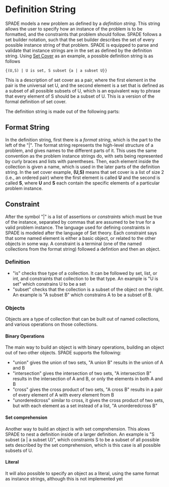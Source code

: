 # Definition String
SPADE models a new problem as defined by a *definition string*. This string allows the user to specify how an instance of the problem is to be formatted, and the constraints that problem should follow. SPADE follows a set builder notation, such that the set builder describes the set of every possible instance string of that problem. SPADE is equipped to parse and validate that instance strings are in the set as defined by the definition string. Using [Set Cover](https://en.wikipedia.org/wiki/Set_cover_problem) as an example, a possible definition string is as follows
```
{(U,S) | U is set, S subset {a | a subset U}}
```
This is a description of set cover as a pair, where the first element in the pair is the universal set U, and the second element is a set that is defined as a subset of all possible subsets of U, which is an equivalent way to phrase that every element of S should be a subset of U. This is a version of the formal definition of set cover.

The definition string is made out of the following parts:

## Format String
In the definition string, first there is a *format string*, which is the part to the left of the "|". The format string represents the high-level structure of a problem, and gives names to the different parts of it. This uses the same convention as the problem instance strings do, with sets being represented by curly braces and lists with parentheses. Then, each element inside the collection is given a name, which is used in the later parts of the definition string. In the set cover example, **(U,S)** means that set cover is a list of size 2 (i.e., an ordered pair) where the first element is called **U** and the second is called **S**, where **U** and **S** each contain the specific elements of a particular problem instance.

## Constraint
After the symbol "|" is a list of assertions or *constraints* which must be true of the instance, separated by commas that are assumed to be true for a valid problem instance. The language used for defining constraints in SPADE is modeled after the language of Set theory. Each constraint says that some named element is either a basic object, or related to the other objects in some way. A constraint is a terminal (one of the named collections from the format string) followed a defintion and then an object. 

### Definition
- "is" checks thse type of a collection. It can be followed by set, list, or int, and constraints that collection to be that type. An example is "U is set" which constrains U to be a set
- "subset" checks that the collection is a subset of the object on the right. An example is "A subset B" which constrains A to be a subset of B. 

### Objects
Objects are a type of collection that can be built out of named collections, and various operations on those collections. 

#### Binary Operations
The main way to build an object is with binary operations, building an object out of two other objects. SPADE supports the following:
- "union" gives the union of two sets, "A union B" results in the union of A and B
- "intersection" gives the intersection of two sets, "A intersection B" results in the intersection of A and B, or only the elements in both A and B
- "cross" gives the cross product of two sets, "A cross B" results in a pair of every element of A with every element from B
- "unorderedcross" similar to cross, it gives the cross product of two sets, but with each element as a set instead of a list, "A unorderedcross B"

#### Set comprehension
Another way to build an object is with set comprehension. This alows SPADE to nest a definition inside of a larger definition. An example is "S subset {a | a subset U}", which constraints S to be a subset of all possible sets described by the set comprehension, which is this case is all possible subsets of U.

#### Literal
It will also possible to specify an object as a literal, using the same format as instance strings, although this is not implemented yet

